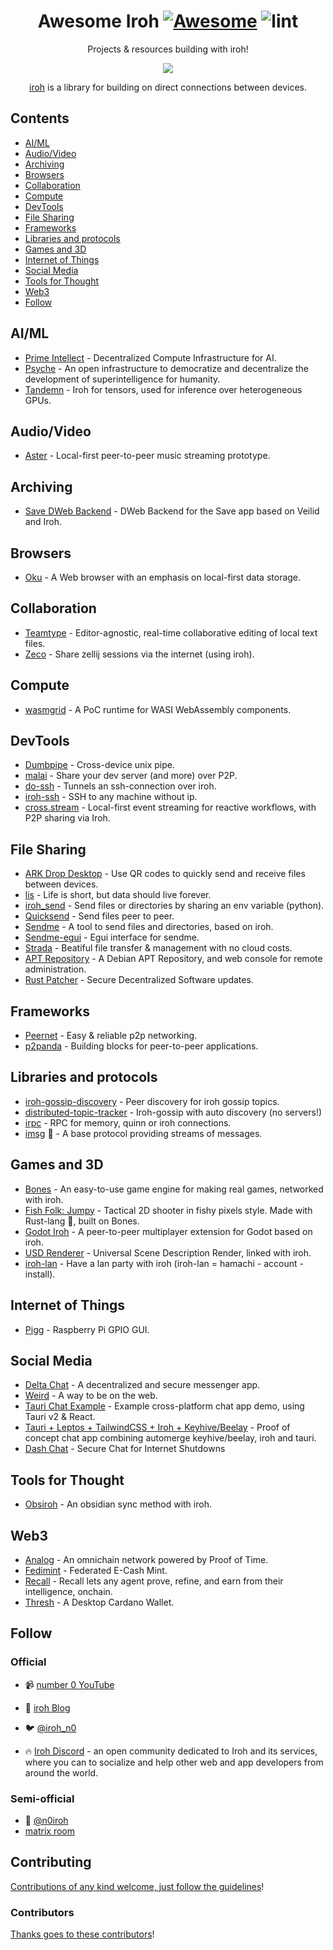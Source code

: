 <div align="center">

<!-- title -->

<!--lint ignore no-dead-urls-->

# Awesome Iroh [![Awesome](https://awesome.re/badge.svg)](https://awesome.re) ![lint](https://github.com/n0-computer/awesome-iroh/actions/workflows/lint.yaml/badge.svg)

<!-- subtitle -->

Projects & resources building with iroh!

<!-- image -->

<a href="" target="https://iroh.computer/docs" rel="noopener noreferrer">
  <img src="./.img/banner.png" />
</a>

<!-- description -->
[iroh](https://iroh.computer) is a library for building on direct connections between devices.

</div>

<!-- TOC -->

## Contents

- [AI/ML](#aiml)
- [Audio/Video](#audiovideo)
- [Archiving](#archiving)
- [Browsers](#browsers)
- [Collaboration](#collaboration)
- [Compute](#compute)
- [DevTools](#devtools)
- [File Sharing](#file-sharing)
- [Frameworks](#frameworks)
- [Libraries and protocols](#libraries-and-protocols)
- [Games and 3D](#games-and-3d)
- [Internet of Things](#internet-of-things)
- [Social Media](#social-media)
- [Tools for Thought](#tools-for-thought)
- [Web3](#web3)
- [Follow](#follow)

<!-- CONTENT -->

## AI/ML

- [Prime Intellect](https://github.com/PrimeIntellect-ai/protocol) - Decentralized Compute Infrastructure for AI.
- [Psyche](https://github.com/PsycheFoundation/psyche/) - An open infrastructure to democratize and decentralize the development of superintelligence for humanity.
- [Tandemn](https://github.com/Tandemn-Labs/tensor-iroh) - Iroh for tensors, used for inference over heterogeneous GPUs.

## Audio/Video

- [Aster](https://github.com/fractalbeauty/aster) - Local-first peer-to-peer music streaming prototype.

## Archiving

- [Save DWeb Backend](https://github.com/OpenArchive/save-dweb-backend) - DWeb Backend for the Save app based on Veilid and Iroh.

## Browsers

- [Oku](https://okubrowser.github.io/) - A Web browser with an emphasis on local-first data storage.

## Collaboration

- [Teamtype](https://github.com/teamtype/teamtype) - Editor-agnostic, real-time collaborative editing of local text files.
- [Zeco](https://github.com/julianbuettner/zeco) - Share zellij sessions via the internet (using iroh).

## Compute

- [wasmgrid](https://github.com/credibil-grid/wasmgrid) - A PoC runtime for WASI WebAssembly components.

## DevTools

- [Dumbpipe](https://github.com/n0-computer/dumbpipe) - Cross-device unix pipe.
- [malai](https://malai.sh) - Share your dev server (and more) over P2P.
- [do-ssh](https://github.com/doEggi/do-ssh) - Tunnels an ssh-connection over iroh.
- [iroh-ssh](https://github.com/rustonbsd/iroh-ssh) - SSH to any machine without ip.
- [cross.stream](https://github.com/cablehead/xs) - Local-first event streaming for reactive workflows, with P2P sharing via Iroh.

## File Sharing

- [ARK Drop Desktop](https://github.com/ARK-Builders/ARK-Drop-Desktop) - Use QR codes to quickly send and receive files between devices.
- [lis](https://github.com/riffcc/lis) - Life is short, but data should live forever.
- [iroh_send](https://github.com/thiswillbeyourgithub/iroh-send) - Send files or directories by sharing an env variable (python).
- [Quicksend](https://github.com/israelyago/QuickSend) - Send files peer to peer.
- [Sendme](https://github.com/n0-computer/sendme) - A tool to send files and directories, based on iroh.
- [Sendme-egui](https://github.com/zignig/sendme-egui) - Egui interface for sendme.
- [Strada](https://strada.tech) - Beatiful file transfer & management with no cloud costs.
- [APT Repository](https://gitlab.com/megalithic-llc/apt-repository) - A Debian APT Repository, and web console for remote administration.
- [Rust Patcher](https://github.com/rustonbsd/rustpatcher) - Secure Decentralized Software updates.

## Frameworks

- [Peernet](https://github.com/dvc94ch/peernet) - Easy & reliable p2p networking.
- [p2panda](https://github.com/p2panda/p2panda) - Building blocks for peer-to-peer applications.

## Libraries and protocols

- [iroh-gossip-discovery](https://github.com/therishidesai/iroh-gossip-discovery) - Peer discovery for iroh gossip topics.
- [distributed-topic-tracker](https://github.com/rustonbsd/distributed-topic-tracker) - Iroh-gossip with auto discovery (no servers!)
- [irpc](https://github.com/n0-computer/irpc) - RPC for memory, quinn or iroh connections.
- [imsg](https://github.com/n0-computer/imsg) 🧪 - A base protocol providing streams of messages.

## Games and 3D

- [Bones](https://github.com/fishfolk/bones) - An easy-to-use game engine for making real games, networked with iroh.
- [Fish Folk: Jumpy](https://github.com/fishfolk/jumpy) - Tactical 2D shooter in fishy pixels style. Made with Rust-lang 🦀, built on Bones.
- [Godot Iroh](https://github.com/tipragot/godot-iroh) - A peer-to-peer multiplayer extension for Godot based on iroh.
- [USD Renderer](https://github.com/expenses/usd-render) - Universal Scene Description Render, linked with iroh.
- [iroh-lan](https://github.com/rustonbsd/iroh-lan) - Have a lan party with iroh (iroh-lan = hamachi - account - install).

## Internet of Things

- [Pigg](https://github.com/andrewdavidmackenzie/pigg) - Raspberry Pi GPIO GUI.

## Social Media

- [Delta Chat](https://delta.chat) - A decentralized and secure messenger app.
- [Weird](https://weird.one/) - A way to be on the web.
- [Tauri Chat Example](https://github.com/jamessizeland/peer-to-peer) - Example cross-platform chat app demo, using Tauri v2 & React.
- [Tauri + Leptos + TailwindCSS + Iroh + Keyhive/Beelay](https://github.com/Zyell/beelay-iroh-chat) - Proof of concept chat app combining automerge keyhive/beelay, iroh and tauri.
- [Dash Chat](https://darksoil.studio/dashchat) - Secure Chat for Internet Shutdowns

## Tools for Thought

- [Obsiroh](https://github.com/DrHongos/obsiroh) - An obsidian sync method with iroh.

## Web3

- [Analog](https://github.com/Analog-Labs/timechain) - An omnichain network powered by Proof of Time.
- [Fedimint](https://github.com/fedimint/fedimint) - Federated E-Cash Mint.
- [Recall](https://github.com/recallnet/ipc) - Recall lets any agent prove, refine, and earn from their intelligence, onchain.
- [Thresh](https://github.com/rodrigomd94/Thresh) - A Desktop Cardano Wallet.

<!-- END CONTENT -->

## Follow

### Official
- 📹 [number 0 YouTube](https://www.youtube.com/@n0computer)
- 📝 [iroh Blog](https://iroh.computer/blog)
- 🐦 [@iroh_n0](https://twitter.com/iroh_n0)

- :fire: [Iroh Discord](https://iroh.computer/discord) - an open community dedicated to Iroh and its services, where you can to socialize and help other web and app developers from around the world.

### Semi-official

-  [@n0iroh](https://mastodon.social/@n0iroh)
- [matrix room](https://matrix.to/#/!KRxGKHTZtCEENtOPRH:matrix.org?via=matrix.org&via=codelutin.com&via=mauve.moe)

## Contributing

[Contributions of any kind welcome, just follow the guidelines](contributing.md)!

### Contributors

[Thanks goes to these contributors](https://github.com/n0-computer/awesome-iroh/graphs/contributors)!
